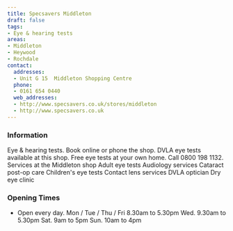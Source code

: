 ```yaml
---
title: Specsavers Middleton
draft: false
tags:
- Eye & hearing tests
areas:
- Middleton
- Heywood
- Rochdale
contact:
  addresses:
  - Unit G 15  Middleton Shopping Centre
  phone:
  - 0161 654 0440
  web_addresses:
  - http://www.specsavers.co.uk/stores/middleton
  - http://www.specsavers.co.uk
---
```


### Information
Eye & hearing tests. Book online or phone the shop.
DVLA eye tests available at this shop.
Free eye tests at your own home. Call 0800 198 1132.
Services at the Middleton shop
Adult eye tests
Audiology services
Cataract post-op care
Children's eye tests
Contact lens services
DVLA optician
Dry eye clinic

### Opening Times
* Open every day.
Mon / Tue / Thu / Fri  8.30am to 5.30pm
Wed.  9.30am to 5.30pm
Sat. 9am to 5pm
Sun. 10am to 4pm

